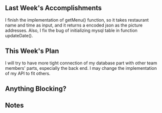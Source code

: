 ## Last Week's Accomplishments

I finish the implementation of getMenu() function, so it takes restaurant name and time as input, and it returns a encoded json as the picture addresses.
Also, I fix the bug of initializing mysql table in function updateDate().

## This Week's Plan

I will try to have more tight connection of my database part with other team members' parts, especially the back end.
I may change the implementation of my API to fit others.

## Anything Blocking?


## Notes


